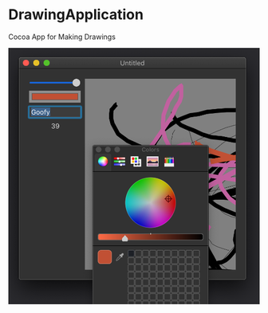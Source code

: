 # DrawingApplication
Cocoa App for Making Drawings

![example image](https://raw.githubusercontent.com/jmenter/DrawingApplication/main/example.png)
